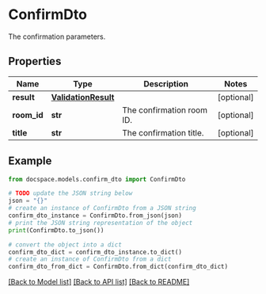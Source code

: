# ConfirmDto

The confirmation parameters.

## Properties

Name | Type | Description | Notes
------------ | ------------- | ------------- | -------------
**result** | [**ValidationResult**](ValidationResult.md) |  | [optional] 
**room_id** | **str** | The confirmation room ID. | [optional] 
**title** | **str** | The confirmation title. | [optional] 

## Example

```python
from docspace.models.confirm_dto import ConfirmDto

# TODO update the JSON string below
json = "{}"
# create an instance of ConfirmDto from a JSON string
confirm_dto_instance = ConfirmDto.from_json(json)
# print the JSON string representation of the object
print(ConfirmDto.to_json())

# convert the object into a dict
confirm_dto_dict = confirm_dto_instance.to_dict()
# create an instance of ConfirmDto from a dict
confirm_dto_from_dict = ConfirmDto.from_dict(confirm_dto_dict)
```
[[Back to Model list]](../README.md#documentation-for-models) [[Back to API list]](../README.md#documentation-for-api-endpoints) [[Back to README]](../README.md)


